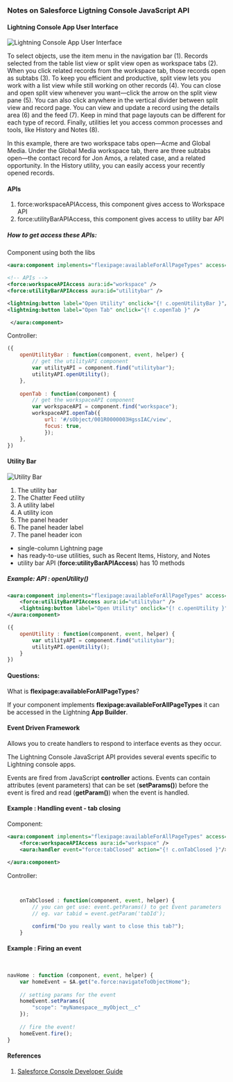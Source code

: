 ### Notes on Salesforce Ligtning Console JavaScript API

#### Lightning Console App User Interface

![Lightning Console App User Interface](https://developer.salesforce.com/docs/resources/img/en-us/208.0?doc_id=help%2Fimages%2Fconsole_lex.png&folder=api_console)


To select objects, use the item menu in the navigation bar (1). Records selected from the table list view or split view open as workspace tabs (2). When you click related records from the workspace tab, those records open as subtabs (3). To keep you efficient and productive, split view lets you work with a list view while still working on other records (4). You can close and open split view whenever you want—click the arrow on the split view pane (5). You can also click anywhere in the vertical divider between split view and record page. You can view and update a record using the details area (6) and the feed (7). Keep in mind that page layouts can be different for each type of record. Finally, utilities let you access common processes and tools, like History and Notes (8).

In this example, there are two workspace tabs open—Acme and Global Media. Under the Global Media workspace tab, there are three subtabs open—the contact record for Jon Amos, a related case, and a related opportunity. In the History utility, you can easily access your recently opened records.


#### APIs

1. force:workspaceAPIAccess,  this component gives access to Workspace API
2. force:utilityBarAPIAccess, this component gives access to utility bar API

##### How to get access these APIs:

Component using both the libs 

```xml
<aura:component implements="flexipage:availableForAllPageTypes" access="global"> 

<!-- APIs -->
<force:workspaceAPIAccess aura:id="workspace" /> 
<force:utilityBarAPIAccess aura:id="utilitybar" />

<lightning:button label="Open Utility" onclick="{! c.openUtilityBar }"/> 
<lightning:button label="Open Tab" onclick="{! c.openTab }" />

 </aura:component>
```

Controller:

```javascript
({
    openUtilityBar : function(component, event, helper) {
        // get the utilityAPI component
        var utilityAPI = component.find("utilitybar");
        utilityAPI.openUtility();
    },
    
    openTab : function(component) {
        // get the workspaceAPI component
        var workspaceAPI = component.find("workspace"); 
        workspaceAPI.openTab({
            url: '#/sObject/001R0000003HgssIAC/view', 
            focus: true,
            });
    }, 
})
```


#### Utility Bar

![Utility Bar](https://developer.salesforce.com/docs/resources/img/en-us/208.0?doc_id=dev_guides%2Fapi_console%2Fimages%2Fapi_console_utility_bar.png&folder=api_console)


1. The utility bar
2. The Chatter Feed utility
3. A utility label
4. A utility icon
5. The panel header
6. The panel header label
7. The panel header icon

-  single-column Lightning page
-  has ready-to-use utilities, such as Recent Items, History, and Notes
-  utility bar API (**force:utilityBarAPIAccess**) has 10 methods 


##### Example: API : openUtility()
```xml
<aura:component implements="flexipage:availableForAllPageTypes" access="global" >
    <force:utilityBarAPIAccess aura:id="utilitybar" />
    <lightning:button label="Open Utility" onclick="{! c.openUtility }"/>
</aura:component>
```

```javascript
({
    openUtility : function(component, event, helper) {
        var utilityAPI = component.find("utilitybar");
        utilityAPI.openUtility();
    }
})
```

#### Questions:
What is **flexipage:availableForAllPageTypes**?

If your component implements **flexipage:availableForAllPageTypes**  it can be accessed in the Lightning **App Builder**.




#### Event Driven Framework

Allows you to create handlers to respond to interface events as they occur. 

The Lightning Console JavaScript API provides several events specific to Lightning console apps.

Events are fired from JavaScript **controller** actions. Events can contain attributes (event parameters) that can be set (**setParams()**) before the event is fired and read (**getParam()**) when the event is handled. 


#### Example : Handling event - tab closing

Component:

```xml
<aura:component implements="flexipage:availableForAllPageTypes" access="global" >
    <force:workspaceAPIAccess aura:id="workspace" />	
    <aura:handler event="force:tabClosed" action="{! c.onTabClosed }"/> 
    
</aura:component>

```

Controller:

```javascript


    onTabClosed : function(component, event, helper) {
        // you can get use: event.getParams() to get Event parameters
        // eg. var tabid = event.getParam('tabId');

        confirm("Do you really want to close this tab?");
    }


```

#### Example : Firing an event 


```javascript


navHome : function (component, event, helper) {
    var homeEvent = $A.get("e.force:navigateToObjectHome");
    
    // setting params for the event
    homeEvent.setParams({
        "scope": "myNamespace__myObject__c"
    });
    
    // fire the event!
    homeEvent.fire();
}

```

#### References

1. [Salesforce Console Developer Guide](https://developer.salesforce.com/docs/atlas.en-us.api_console.meta/api_console/sforce_api_console.htm)

